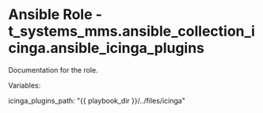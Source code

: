 # Ansible Role - t_systems_mms.ansible_collection_icinga.ansible_icinga_plugins

Documentation for the role.


Variables:

icinga_plugins_path: "{{ playbook_dir }}/../files/icinga"
